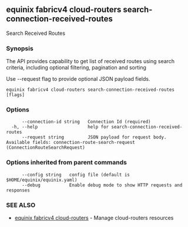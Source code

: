 ## equinix fabricv4 cloud-routers search-connection-received-routes

Search Received Routes

### Synopsis

The API provides capability to get list of received routes using search criteria, including optional filtering, pagination and sorting

Use --request flag to provide optional JSON payload fields.

```
equinix fabricv4 cloud-routers search-connection-received-routes [flags]
```

### Options

```
      --connection-id string   Connection Id (required)
  -h, --help                   help for search-connection-received-routes
      --request string         JSON payload for request body. Available fields: connection-route-search-request (ConnectionRouteSearchRequest)
```

### Options inherited from parent commands

```
      --config string   config file (default is $HOME/equinix/equinix.yaml)
      --debug           Enable debug mode to show HTTP requests and responses
```

### SEE ALSO

* [equinix fabricv4 cloud-routers](equinix_fabricv4_cloud-routers.md)	 - Manage cloud-routers resources


